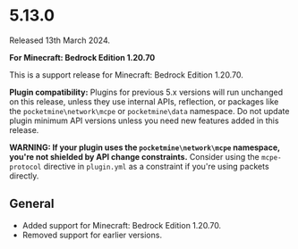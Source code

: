 # 5.13.0
Released 13th March 2024.

**For Minecraft: Bedrock Edition 1.20.70**

This is a support release for Minecraft: Bedrock Edition 1.20.70.

**Plugin compatibility:** Plugins for previous 5.x versions will run unchanged on this release, unless they use internal APIs, reflection, or packages like the `pocketmine\network\mcpe`  or `pocketmine\data` namespace.
Do not update plugin minimum API versions unless you need new features added in this release.

**WARNING: If your plugin uses the `pocketmine\network\mcpe` namespace, you're not shielded by API change constraints.**
Consider using the `mcpe-protocol` directive in `plugin.yml` as a constraint if you're using packets directly.

## General
- Added support for Minecraft: Bedrock Edition 1.20.70.
- Removed support for earlier versions.
